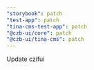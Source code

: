 ```yaml
---
"storybook": patch
"test-app": patch
"tina-cms-test-app": patch
"@czb-ui/core": patch
"@czb-ui/tina-cms": patch
---
```


Update czifui
